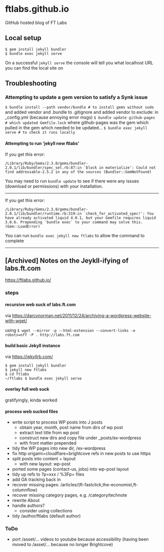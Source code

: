 # ftlabs.github.io

GitHub hosted blog of FT Labs

## Local setup

```
$ gem install jekyll bundler
$ bundle exec jekyll serve
```

On a successful ```jekyll serve``` the console will tell you what localhost URL you can find the local site on

## Troubleshooting

### Attempting to update a gem version to satisfy a Synk issue

`$ bundle install --path vendor/bundle # to install gems without sudo`
and added vendor and .bundle to .gitignore
and added vendor to exclude: in \_config.yml (because annoying error msgs)
`$ bundle update github-pages # which updated Gemfile.lock`
where github-pages was the gem which pulled in the gem which needed to be updated...
`$ bundle exec jekyll serve # to check it runs locally`


#### Attempting to run 'jekyll new ftlabs'

If you get this error:

```
/Library/Ruby/Gems/2.3.0/gems/bundler-2.0.1/lib/bundler/spec_set.rb:87:in `block in materialize': Could not find addressable-2.5.2 in any of the sources (Bundler::GemNotFound)
```

You may need to run ```bundle update``` to see if there were any issues (download or permissions) with your installation.

---

If you get this error:

```
/Library/Ruby/Gems/2.3.0/gems/bundler-2.0.1/lib/bundler/runtime.rb:319:in `check_for_activated_spec!': You have already activated liquid 4.0.1, but your Gemfile requires liquid 3.0.6. Prepending `bundle exec` to your command may solve this. (Gem::LoadError)
```

You can run ```bundle exec jekyll new ftlabs``` to allow the command to complete

---

## [Archived] Notes on the Jeykll-ifying of labs.ft.com

https://ftlabs.github.io/

### steps

#### recursive web suck of labs.ft.com

via https://darcynorman.net/2011/12/24/archiving-a-wordpress-website-with-wget/

using `$ wget --mirror -p --html-extension --convert-links -e robots=off -P . http://labs.ft.com`

#### build basic Jekyll instance

via https://jekyllrb.com/

```
$ gem install jekyll bundler
$ jekyll new ftlabs
$ cd ftlabs
~/ftlabs $ bundle exec jekyll serve
```

#### overlay full web suck

gratifyingly, kinda worked

#### process web sucked files

* write script to process WP posts into J posts
   * obtain year, month, post name from dirs of wp post
   * extract text title from wp post
   * construct new dirs and copy file under \_posts/ex-wordpress
   * with front matter prepended
* tidy the WP pages into new dir, /ex-wordpress
* fix http origami+cloudflare+brightcove refs in new posts to use https
* split posts into content + layout
   * with new layout: wp-post
* ported some pages (contact-us, jobs) into wp-post layout
* tidy up refs to ?p=xxx / %3Fp= files
* add GA tracking back in
* recover missing pages: /articles/(ft-fastclick,the-economist,ft-columnflow)
* recover missing category pages, e.g. /category/technote
* rewrite About
* handle authors?
   * consider using collections
* tidy /author/ftlabs (default author)

### ToDo

* port /asset/... videos to youtube because accessibility (having been moved to /asset/... because no longer Brightcove)
